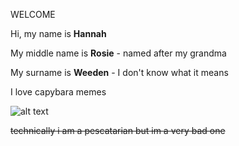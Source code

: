 WELCOME


Hi, my name is **Hannah**

My middle name is **Rosie** - named after my grandma 

My surname is **Weeden** - I don't know what it means 


I love capybara memes 

![alt text](https://user-images.githubusercontent.com/117755328/211594365-870fb29e-7dff-4354-a002-941ec686e561.jpg)

~~technically i am a pescatarian but im a very bad one~~
